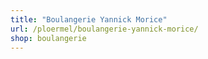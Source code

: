 ```yaml
---
title: "Boulangerie Yannick Morice"
url: /ploermel/boulangerie-yannick-morice/
shop: boulangerie
---
```

